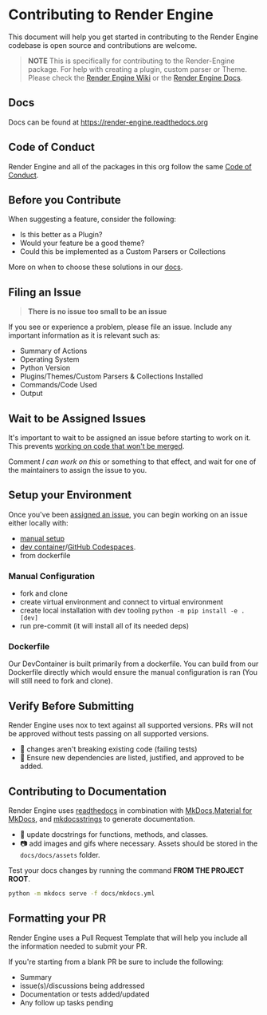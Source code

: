 # Contributing to Render Engine

This document will help you get started in contributing to the Render Engine codebase is open source and contributions are welcome.

> **NOTE**
> This is specifically for contributing to the Render-Engine package. For help with creating a plugin, custom parser or Theme. Please check the [Render Engine Wiki](https://github.com/render-engine/.github/wiki) or the [Render Engine Docs](https://render-engine.readthedocs.org).

## Docs

Docs can be found at <https://render-engine.readthedocs.org>

## Code of Conduct

Render Engine and all of the packages in this org follow the same [Code of Conduct](https://github.com/render-engine/render-engine/blob/main/.github/CODE_OF_CONDUCT.md).

## Before you Contribute

When suggesting a feature, consider the following:

- Is this better as a Plugin?
- Would your feature be a good theme?
- Could this be implemented as a Custom Parsers or Collections

More on when to choose these solutions in our [docs](https://render-engine.readthedocs.io/en/latest/contributing/CONTRIBUTING/#instead-of-making-a-change-in-render-engines-code-consider).

## Filing an Issue

> **There is no issue too small to be an issue**

If you see or experience a problem, please file an issue. Include any important information as it is relevant such as:

- Summary of Actions
- Operating System
- Python Version
- Plugins/Themes/Custom Parsers & Collections Installed
- Commands/Code Used
- Output

## Wait to be Assigned Issues

It's important to wait to be assigned an issue before starting to work on it. This prevents [working on code that won't be merged](https://render-engine.readthedocs.io/en/latest/contributing/CONTRIBUTING/#being-assigned-an-issue).

Comment _I can work on this_ or something to that effect, and wait for one of the maintainers to assign the issue to you.

## Setup your Environment

Once you've been [assigned an issue](https://render-engine.readthedocs.io/en/latest/contributing/contributing#being-assigned-an-issue), you can begin working on an issue either locally with:

- [manual setup](https://render-engine.readthedocs.io/en/latest/contributing/environment_setup#developing-locally)
- [dev container](https://render-engine.readthedocs.io/en/latest/contributing/environment_setup#developing-locally)/[GitHub Codespaces](https://render-engine.readthedocs.io/en/latest/contributing/environment_setup#using-codespaces).
- from dockerfile

### Manual Configuration

- fork and clone
- create virtual environment and connect to virtual environment
- create local installation with dev tooling
  `python -m pip install -e .[dev]`
- run pre-commit (it will install all of its needed deps)

### Dockerfile

Our DevContainer is built primarily from a dockerfile. You can build from our Dockerfile directly which would ensure the manual configuration is ran (You will still need to fork and clone).


## Verify Before Submitting

Render Engine uses nox to text against all supported versions. PRs will not be approved without tests passing on all supported versions.

- 🚫 changes aren't breaking existing code (failing tests)
- 🚫 Ensure new dependencies are listed, justified, and approved to be added.

## Contributing to Documentation

Render Engine uses [readthedocs](https://readthedocs.org) in combination with
[MkDocs](https://www.mkdocs.org),[Material for MkDocs](https://squidfunk.github.io/mkdocs-material/), and [mkdocsstrings](https://mkdocsstrings.readthedocs.io/en/latest/) to generate documentation.

- 📝 update docstrings for functions, methods, and classes.
- 📷 add images and gifs where necessary. Assets should be stored in the `docs/docs/assets` folder.

Test your docs changes by running the command **FROM THE PROJECT ROOT**.

```sh
python -m mkdocs serve -f docs/mkdocs.yml
```

## Formatting your PR

Render Engine uses a Pull Request Template that will help you include all the information needed to submit your PR.

If you're starting from a blank PR be sure to include the following:

- Summary
- issue(s)/discussions being addressed
- Documentation or tests added/updated
- Any follow up tasks pending
